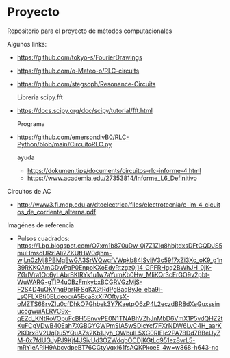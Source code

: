 # Proyecto
Repositorio para el proyecto de métodos computacionales

Algunos links:
* https://github.com/tokyo-s/FourierDrawings
* https://github.com/o-Mateo-o/RLC-circuits
* https://github.com/stegsoph/Resonance-Circuits
  
  Libreria scipy.fft
* https://docs.scipy.org/doc/scipy/tutorial/fft.html

  Programa
* https://github.com/emersondivB0/RLC-Python/blob/main/CircuitoRLC.py


  ayuda
  * https://dokumen.tips/documents/circuitos-rlc-informe-4.html
  * https://www.academia.edu/27353814/Informe_L6_Definitivo

Circuitos de AC
* http://www3.fi.mdp.edu.ar/dtoelectrica/files/electrotecnia/e_im_4_cicuitos_de_corriente_alterna.pdf

Imagénes de referencia

* Pulsos cuadrados: https://1.bp.blogspot.com/O7xm1b870uDw_0j7Z1Zlq8hbjtdxsDFtGQDJS5muHmsoURzIAIi2ZKUtHW0djhm-wjLn0zMj8PBMgEwGA3SrWQwgfVWpkb84ISvljV3c59f7xZi3Xc_oK9_g1n39RKKQAmGDwPaP0EnpoKXoEdyRtzgz0j14_GPFRHgq2BWhJH_0jK-ZGrIVra1Oc6yLAbrBKlRYk1u1w7aYumKb0Hw_MIiKQr3cErGO9v2pbt-WuWARG-gTlP4u0BzFmkybxBCGRVGzMjS-F2S4D4uQKYnq9brRFSqKX3tRdPgBaqByJe_eba9i-_sQFLXBti0ELdeocrA5Eca8xXI7OftysX-oMZTS68rvZIu0cfDhkO7Ghbek3Y7KaetpO6zP4L2eczdBR8dXeGuxssinuccgwuiAERVC9x-qEZd_KNtRoVOpuFcBH5EnvvPE0N1TNABhVZhJnMbD6VmX1P5vdQHZ2tKuFCgVDwB40Eah7XGBGYGWPmSIA5wSDlcYcf7FXrNDW6LvC4H_aarK2KDrx8V2UqDu5YQuAZs2Kb1Jyh_OWbuIL5XG0RIEIc2PA78Dd7BBeUyZM-6x7fdUGJyPJ9Kjf4JSivUd3OZWdqbOCDjKGtLo951ez8vrL5-mRYleARlH9AbcvdpeBT76CGtyVqxl61fsAQKPkoeE_4w=w868-h643-no
